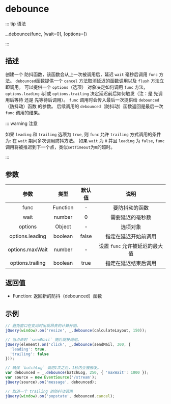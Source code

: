 # debounce

::: tip 语法

_.debounce(func, [wait=0], [options=])

:::

## 描述

创建一个 防抖函数，该函数会从上一次被调用后，延迟 `wait` 毫秒后调用 `func` 方法。 `debounced`函数提供一个 `cancel` 方法取消延迟的函数调用以及 `flush` 方法立即调用。 可以提供一个 `options`（选项） 对象决定如何调用 `func` 方法，`options.leading` 与|或 `options.trailing` 决定延迟前后如何触发（注：是 先调用后等待 还是 先等待后调用）。 `func` 调用时会传入最后一次提供给 `debounced`（防抖动）函数 的参数。 后续调用的 `debounced`（防抖动）函数返回是最后一次 `func` 调用的结果。

::: warning 注意

如果 `leading` 和 `trailing` 选项为 `true`, 则 `func` 允许 `trailing` 方式调用的条件为: 在 `wait` 期间多次调用防抖方法。
如果 `wait` 为 `0` 并且 `leading` 为 `false`, `func`调用将被推迟到下一个点，类似`setTimeout`为`0`的超时。

:::

## 参数

|       参数       |   类型   | 默认值 |              说明              |
| :--------------: | :------: | :----: | :----------------------------: |
|       func       | Function |   -    |         要防抖动的函数         |
|       wait       |  number  |   0    |        需要延迟的毫秒数        |
|     options      |  Object  |   -    |            选项对象            |
| options.leading  | boolean  | false  |      指定在延迟开始前调用      |
| options.maxWait  |  number  |   -    | 设置 `func` 允许被延迟的最大值 |
| options.trailing | boolean  |  true  |      指定在延迟结束后调用      |

## 返回值

+ Function: 返回新的防抖（debounced）函数

## 示例

```js
// 避免窗口在变动时出现昂贵的计算开销。
jQuery(window).on('resize', _.debounce(calculateLayout, 150));

// 当点击时 `sendMail` 随后就被调用。
jQuery(element).on('click', _.debounce(sendMail, 300, {
  'leading': true,
  'trailing': false
}));

// 确保 `batchLog` 调用1次之后，1秒内会被触发。
var debounced = _.debounce(batchLog, 250, { 'maxWait': 1000 });
var source = new EventSource('/stream');
jQuery(source).on('message', debounced);

// 取消一个 trailing 的防抖动调用
jQuery(window).on('popstate', debounced.cancel);
```

